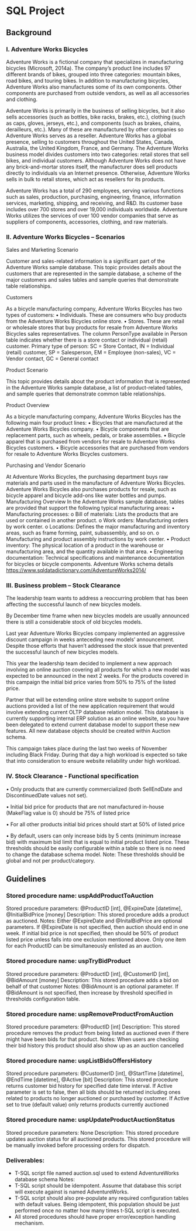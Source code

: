 # SQL Project 

## Background

### I. Adventure Works Bicycles 

Adventure Works is a fictional company that specializes in manufacturing bicycles (Microsoft, 2014a). The company’s product line includes 97 different brands of bikes, grouped into three categories: mountain bikes, road bikes, and touring bikes. In addition to manufacturing bicycles, Adventure Works also manufactures some of its own components. Other components are purchased from outside vendors, as well as all accessories and clothing.

Adventure Works is primarily in the business of selling bicycles, but it also sells accessories (such as bottles, bike racks, brakes, etc.), clothing (such as caps, gloves, jerseys, etc.), and components (such as brakes, chains, derailleurs, etc.). Many of these are manufactured by other companies so Adventure Works serves as a reseller. Adventure Works has a global presence, selling to customers throughout the United States, Canada, Australia, the United Kingdom, France, and Germany. The Adventure Works business model divides customers into two categories: retail stores that sell bikes, and individual customers. Although Adventure Works does not have any brick-and-mortar stores itself, the manufacturer does sell products directly to individuals via an Internet presence. Otherwise, Adventure Works sells in bulk to retail stores, which act as resellers for its products.

Adventure Works has a total of 290 employees, serving various functions such as sales, production, purchasing, engineering, finance, information services, marketing, shipping, and receiving, and R&D. Its customer base includes over 700 stores and over 19,000 individuals worldwide. Adventure Works utilizes the services of over 100 vendor companies that serve as suppliers of components, accessories, clothing, and raw materials.


### II. Adventure Works Bicycles – Scenarios
Sales and Marketing Scenario

Customer and sales-related information is a significant part of the Adventure Works sample database. This topic provides details about the customers that are represented in the sample database, a scheme of the major customers and sales tables and sample queries that demonstrate table relationships.

Customers

As a bicycle manufacturing company, Adventure Works Bicycles has two types of customers:
• Individuals. These are consumers who buy products from the Adventure Works Bicycles online store.
• Stores. These are retail or wholesale stores that buy products for resale from Adventure Works Bicycles sales representatives.
The column PersonType available in Person table indicates whether there is a store contact or individual (retail) customer.
Primary type of person: SC = Store Contact, IN = Individual (retail) customer, SP = Salesperson, EM = Employee (non-sales), VC = Vendor contact, GC = General contact

Product Scenario

This topic provides details about the product information that is represented in the Adventure Works sample database, a list of product-related tables, and sample queries that demonstrate common table relationships.

Product Overview

As a bicycle manufacturing company, Adventure Works Bicycles has the following main four product lines:
• Bicycles that are manufactured at the Adventure Works Bicycles company.
• Bicycle components that are replacement parts, such as wheels, pedals, or brake assemblies.
• Bicycle apparel that is purchased from vendors for resale to Adventure Works Bicycles customers.
• Bicycle accessories that are purchased from vendors for resale to Adventure Works Bicycles customers.

Purchasing and Vendor Scenario

At Adventure Works Bicycles, the purchasing department buys raw materials and parts used in the manufacture of Adventure Works Bicycles. Adventure Works Bicycles also purchases products for resale, such as bicycle apparel and bicycle add-ons like water bottles and pumps.
Manufacturing Overview
In the Adventure Works sample database, tables are provided that support the following typical manufacturing areas:
• Manufacturing processes:
o Bill of materials: Lists the products that are used or contained in another product.
o Work orders: Manufacturing orders by work center.
o Locations: Defines the major manufacturing and inventory areas, such as frame forming, paint, subassembly, and so on.
o Manufacturing and product assembly instructions by work center.
• Product inventory: The physical location of a product in the warehouse or manufacturing area, and the quantity available in that area.
• Engineering documentation: Technical specifications and maintenance documentation for bicycles or bicycle components.
Adventure Works schema details https://www.sqldatadictionary.com/AdventureWorks2014/

### III. Business problem – Stock Clearance

The leadership team wants to address a reoccurring problem that has been affecting the successful launch of new bicycles models.

By December time frame when new bicycles models are usually announced there is still a considerable stock of old bicycles models.

Last year Adventure Works Bicycles company implemented an aggressive discount campaign in weeks anteceding new models’ announcement. Despite those efforts that haven’t addressed the stock issue that prevented the successful launch of new bicycles models.

This year the leadership team decided to implement a new approach involving an online auction covering all products for which a new model was expected to be announced in the next 2 weeks. For the products covered in this campaign the initial bid price varies from 50% to 75% of the listed price.

Partner that will be extending online store website to support online auctions provided a list of the new application requirement that would involve extending current OLTP database relation model. This database is currently supporting internal ERP solution as an online website, so you have been delegated to extend current database model to support these new features. All new database objects should be created within Auction schema.

This campaign takes place during the last two weeks of November including Black Friday. During that day a high workload is expected so take that into consideration to ensure website reliability under high workload.

### IV. Stock Clearance - Functional specification
• Only products that are currently commercialized (both SellEndDate and DiscontinuedDate values not set).

• Initial bid price for products that are not manufactured in-house (MakeFlag value is 0) should be 75% of listed price

• For all other products initial bid prices should start at 50% of listed price

• By default, users can only increase bids by 5 cents (minimum increase bid) with maximum bid limit that is equal to initial product listed price. These thresholds should be easily configurable within a table so there is no need to change the database schema model. Note: These thresholds should be global and not per product/category.

## Guidelines

### Stored procedure name: uspAddProductToAuction
Stored procedure parameters: @ProductID [int], @ExpireDate [datetime], @InitialBidPrice [money]
Description: This stored procedure adds a product as auctioned.
Notes: Either @ExpireDate and @InitalBidPrice are optional parameters. If @ExpireDate is not specified, then auction should end in one week. If initial bid price is not specified, then should be 50% of product listed price unless falls into one exclusion mentioned above. Only one item for each ProductID can be simultaneously enlisted as an auction.



### Stored procedure name: uspTryBidProduct
Stored procedure parameters: @ProductID [int], @CustomerID [int], @BidAmount [money]
Description: This stored procedure adds a bid on behalf of that customer
Notes: @BidAmount is an optional parameter. If @BidAmount is not specified, then increase by threshold specified in thresholds configuration table.

### Stored procedure name: uspRemoveProductFromAuction
Stored procedure parameters: @ProductID [int]
Description: This stored procedure removes the product from being listed as auctioned even if there might have been bids for that product.
Notes: When users are checking their bid history this product should also show up as an auction cancelled

### Stored procedure name: uspListBidsOffersHistory
Stored procedure parameters: @CustomerID [int], @StartTime [datetime], @EndTime [datetime], @Active [bit]
Description: This stored procedure returns customer bid history for specified date time interval. If Active parameter is set to false, then all bids should be returned including ones related to products no longer
auctioned or purchased by customer. If Active set to true (default value) only returns products currently auctioned

### Stored procedure name: uspUpdateProductAuctionStatus
Stored procedure parameters: None
Description: This stored procedure updates auction status for all auctioned products. This stored procedure will be manually invoked before processing orders for dispatch.

### Deliverables:
- T-SQL script file named auction.sql used to extend AdventureWorks database schema
Notes:
- T-SQL script should be idempotent. Assume that database this script will execute against is named AdventureWorks.
- T-SQL script should also pre-populate any required configuration tables with default values. Being idempotent, this population should be just performed once no matter how many times t-SQL script is executed.
- All stored procedures should have proper error/exception handling mechanism.